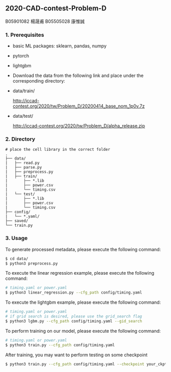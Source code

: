 ## 2020-CAD-contest-Problem-D

B05901082 楊晟甫 B05505028 康惟誠

### 1. Prerequisites

- basic ML packages: sklearn, pandas, numpy

- pytorch

- lightgbm

- Download the data from the following link and place under the corresponding directory:

- data/train/

  http://iccad-contest.org/2020/tw/Problem_D/20200414_base_nom_1p0v.7z

- data/test/

  http://iccad-contest.org/2020/tw/Problem_D/alpha_release.zip
### 2. Directory

```
# place the cell library in the correct folder
.
├── data/
|   ├── read.py
|   ├── parse.py
|   ├── preprocess.py
|   ├── train/
|		├── *.lib
|		├── power.csv
|		└── timing.csv
|   └── test/
|		├── *.lib
|		├── power.csv
|		└── timing.csv
├── config/
|   └── *.yaml/
├── saved/
└── train.py
```

### 3. Usage

To generate processed metadata, please execute the following command:
```bash
$ cd data/
$ python3 preprocess.py
```
To execute the linear regression example, please execute the following command:
```bash
# timing.yaml or power.yaml
$ python3 linear_regression.py --cfg_path config/timing.yaml
```
To execute the lightgbm example, please execute the following command:
```bash
# timing.yaml or power.yaml
# if grid search is desired, please use the grid_search flag
$ python3 lgbm.py --cfg_path config/timing.yaml --gid_search
```
To perform training on our model, please execute the following command:
```bash
# timing.yaml or power.yaml
$ python3 train.py --cfg_path config/timing.yaml
````
After training, you may want to perform testing on some checkpoint
```bash
$ python3 train.py --cfg_path config/timing.yaml --checkpoint your_ckpt_path --eval_only
```